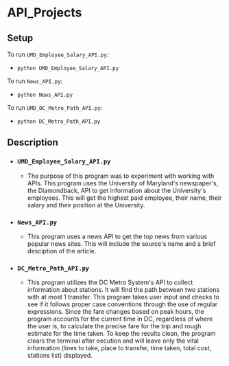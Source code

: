# API_Projects

## Setup
To run `UMD_Employee_Salary_API.py`:
- `python UMD_Employee_Salary_API.py`

To run `News_API.py`:
- `python News_API.py`

To run `UMD_DC_Metro_Path_API.py`:
- `python DC_Metro_Path_API.py`

## Description

- ### `UMD_Employee_Salary_API.py`
  - The purpose of this program was to experiment with working with APIs. This program uses the University of Maryland's newspaper's, the Diamondback, API to get information about the University's employees. This will get the highest paid employee, their name, their salary and their position at the University.

- ### `News_API.py`
  - This program uses a news API to get the top news from various popular news sites. This will include the source's name and a brief desciption of the article.

- ### `DC_Metro_Path_API.py`
  - This program utilizes the DC Metro System's API to collect information about stations. It will find the path between two stations with at most 1 transfer. This program takes user input and checks to see if it follows proper case conventions through the use of regular expressions. Since the fare changes based on peak hours, the program accounts for the current time in DC, regardless of where the user is, to calculate the precise fare for the trip and rough estimate for the time taken. To keep the results clean, the program clears the terminal after eecution and will leave only the vital information (lines to take, place to transfer, time taken, total cost, stations list) displayed.
